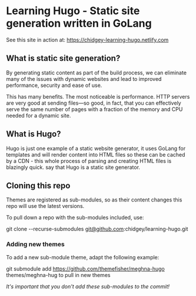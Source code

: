 # Learning Hugo - Static site generation written in GoLang
See this site in action at: https://chidgey-learning-hugo.netlify.com

## What is static site generation?
By generating static content as part of the build process, we can eliminate many of the issues with dynamic websites
and lead to improved performance, security and ease of use.

This has many benefits. The most noticeable is performance. HTTP servers are very good at sending files—so good, in fact, that you can effectively serve the same number of pages with a fraction of the memory and CPU needed for a dynamic site.

## What is Hugo?
Hugo is just one example of a static website generator, it uses GoLang for templates and will render content into HTML files so these can be cached by a CDN - this whole process of parsing and creating HTML files is blazingly quick.
 say that Hugo is a static site generator.

 ## Cloning this repo
Themes are registered as sub-modules, so as their content changes this repo will use the latest versions.

To pull down a repo with the sub-modules included, use:

git clone --recurse-submodules git@github.com:chidgey/learning-hugo.git

 ### Adding new themes

To add a new sub-module theme, adapt the following example:

git submodule add https://github.com/themefisher/meghna-hugo themes/meghna-hug to pull in new themes

_It's important that you don't add these sub-modules to the commit!_
